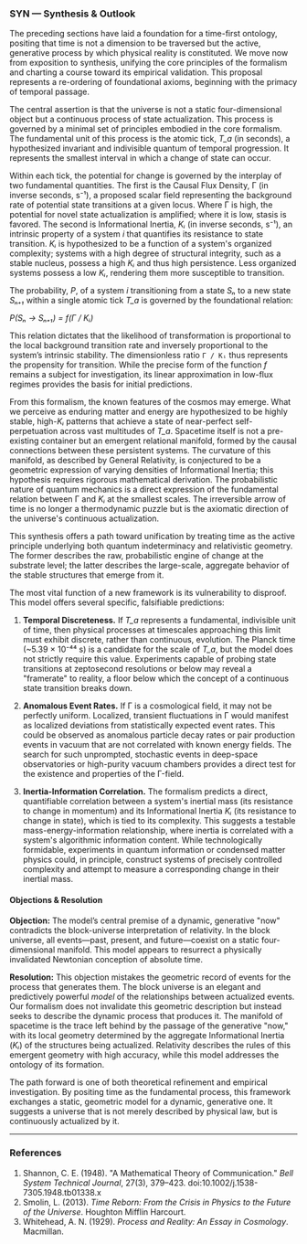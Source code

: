 ### SYN — Synthesis & Outlook

The preceding sections have laid a foundation for a time-first ontology, positing that time is not a dimension to be traversed but the active, generative process by which physical reality is constituted. We move now from exposition to synthesis, unifying the core principles of the formalism and charting a course toward its empirical validation. This proposal represents a re-ordering of foundational axioms, beginning with the primacy of temporal passage.

The central assertion is that the universe is not a static four-dimensional object but a continuous process of state actualization. This process is governed by a minimal set of principles embodied in the core formalism. The fundamental unit of this process is the atomic tick, *T_a* (in seconds), a hypothesized invariant and indivisible quantum of temporal progression. It represents the smallest interval in which a change of state can occur.

Within each tick, the potential for change is governed by the interplay of two fundamental quantities. The first is the Causal Flux Density, Γ (in inverse seconds, s⁻¹), a proposed scalar field representing the background rate of potential state transitions at a given locus. Where Γ is high, the potential for novel state actualization is amplified; where it is low, stasis is favored. The second is Informational Inertia, *Kᵢ* (in inverse seconds, s⁻¹), an intrinsic property of a system *i* that quantifies its resistance to state transition. *Kᵢ* is hypothesized to be a function of a system's organized complexity; systems with a high degree of structural integrity, such as a stable nucleus, possess a high *Kᵢ* and thus high persistence. Less organized systems possess a low *Kᵢ*, rendering them more susceptible to transition.

The probability, *P*, of a system *i* transitioning from a state *Sₙ* to a new state *Sₙ₊₁* within a single atomic tick *T_a* is governed by the foundational relation:

*P(Sₙ → Sₙ₊₁) = f(Γ / Kᵢ)*

This relation dictates that the likelihood of transformation is proportional to the local background transition rate and inversely proportional to the system’s intrinsic stability. The dimensionless ratio `Γ / Kᵢ` thus represents the propensity for transition. While the precise form of the function *f* remains a subject for investigation, its linear approximation in low-flux regimes provides the basis for initial predictions.

From this formalism, the known features of the cosmos may emerge. What we perceive as enduring matter and energy are hypothesized to be highly stable, high-*Kᵢ* patterns that achieve a state of near-perfect self-perpetuation across vast multitudes of *T_a*. Spacetime itself is not a pre-existing container but an emergent relational manifold, formed by the causal connections between these persistent systems. The curvature of this manifold, as described by General Relativity, is conjectured to be a geometric expression of varying densities of Informational Inertia; this hypothesis requires rigorous mathematical derivation. The probabilistic nature of quantum mechanics is a direct expression of the fundamental relation between Γ and *Kᵢ* at the smallest scales. The irreversible arrow of time is no longer a thermodynamic puzzle but is the axiomatic direction of the universe's continuous actualization.

This synthesis offers a path toward unification by treating time as the active principle underlying both quantum indeterminacy and relativistic geometry. The former describes the raw, probabilistic engine of change at the substrate level; the latter describes the large-scale, aggregate behavior of the stable structures that emerge from it.

The most vital function of a new framework is its vulnerability to disproof. This model offers several specific, falsifiable predictions:

1.  **Temporal Discreteness.** If *T_a* represents a fundamental, indivisible unit of time, then physical processes at timescales approaching this limit must exhibit discrete, rather than continuous, evolution. The Planck time (~5.39 × 10⁻⁴⁴ s) is a candidate for the scale of *T_a*, but the model does not strictly require this value. Experiments capable of probing state transitions at zeptosecond resolutions or below may reveal a "framerate" to reality, a floor below which the concept of a continuous state transition breaks down.

2.  **Anomalous Event Rates.** If Γ is a cosmological field, it may not be perfectly uniform. Localized, transient fluctuations in Γ would manifest as localized deviations from statistically expected event rates. This could be observed as anomalous particle decay rates or pair production events in vacuum that are not correlated with known energy fields. The search for such unprompted, stochastic events in deep-space observatories or high-purity vacuum chambers provides a direct test for the existence and properties of the Γ-field.

3.  **Inertia-Information Correlation.** The formalism predicts a direct, quantifiable correlation between a system's inertial mass (its resistance to change in momentum) and its Informational Inertia *Kᵢ* (its resistance to change in state), which is tied to its complexity. This suggests a testable mass-energy-information relationship, where inertia is correlated with a system's algorithmic information content. While technologically formidable, experiments in quantum information or condensed matter physics could, in principle, construct systems of precisely controlled complexity and attempt to measure a corresponding change in their inertial mass.

#### Objections & Resolution

**Objection:** The model’s central premise of a dynamic, generative "now" contradicts the block-universe interpretation of relativity. In the block universe, all events—past, present, and future—coexist on a static four-dimensional manifold. This model appears to resurrect a physically invalidated Newtonian conception of absolute time.

**Resolution:** This objection mistakes the geometric record of events for the process that generates them. The block universe is an elegant and predictively powerful *model* of the relationships between actualized events. Our formalism does not invalidate this geometric description but instead seeks to describe the dynamic process that produces it. The manifold of spacetime is the trace left behind by the passage of the generative "now," with its local geometry determined by the aggregate Informational Inertia (*Kᵢ*) of the structures being actualized. Relativity describes the rules of this emergent geometry with high accuracy, while this model addresses the ontology of its formation.

The path forward is one of both theoretical refinement and empirical investigation. By positing time as the fundamental process, this framework exchanges a static, geometric model for a dynamic, generative one. It suggests a universe that is not merely described by physical law, but is continuously actualized by it.

---
### References

1.  Shannon, C. E. (1948). "A Mathematical Theory of Communication." *Bell System Technical Journal*, 27(3), 379–423. doi:10.1002/j.1538-7305.1948.tb01338.x
2.  Smolin, L. (2013). *Time Reborn: From the Crisis in Physics to the Future of the Universe*. Houghton Mifflin Harcourt.
3.  Whitehead, A. N. (1929). *Process and Reality: An Essay in Cosmology*. Macmillan.